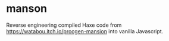 # manson

Reverse engineering compiled Haxe code from https://watabou.itch.io/procgen-mansion
into vanilla Javascript.

